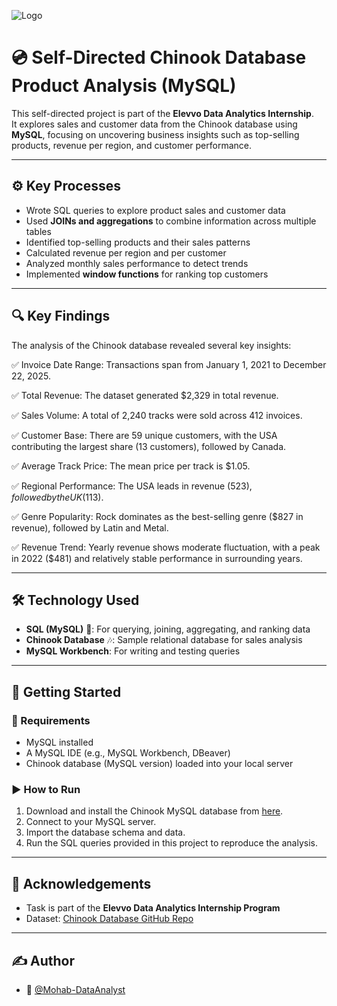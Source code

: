 ![Logo](https://www.accesscreative.ac.uk/wp-content/uploads/2024/05/DJ-mixing-on-the-decks-1-1024x683.jpg)

# 💿 Self-Directed Chinook Database Product Analysis (MySQL)

This self-directed project is part of the **Elevvo Data Analytics Internship**.  
It explores sales and customer data from the Chinook database using **MySQL**, focusing on uncovering business insights such as top-selling products, revenue per region, and customer performance.

---

## ⚙️ Key Processes

- Wrote SQL queries to explore product sales and customer data  
- Used **JOINs and aggregations** to combine information across multiple tables  
- Identified top-selling products and their sales patterns  
- Calculated revenue per region and per customer  
- Analyzed monthly sales performance to detect trends  
- Implemented **window functions** for ranking top customers  

---

## 🔍 Key Findings

The analysis of the Chinook database revealed several key insights:

✅ Invoice Date Range: Transactions span from January 1, 2021 to December 22, 2025.

✅ Total Revenue: The dataset generated $2,329 in total revenue.

✅ Sales Volume: A total of 2,240 tracks were sold across 412 invoices.

✅ Customer Base: There are 59 unique customers, with the USA contributing the largest share (13 customers), followed by Canada.

✅ Average Track Price: The mean price per track is $1.05.

✅ Regional Performance: The USA leads in revenue ($523), followed by the UK ($113).

✅ Genre Popularity: Rock dominates as the best-selling genre ($827 in revenue), followed by Latin and Metal.

✅ Revenue Trend: Yearly revenue shows moderate fluctuation, with a peak in 2022 ($481) and relatively stable performance in surrounding years.

---

## 🛠️ Technology Used

- **SQL (MySQL)** 🐬: For querying, joining, aggregating, and ranking data  
- **Chinook Database** 🎶: Sample relational database for sales analysis  
- **MySQL Workbench**: For writing and testing queries  

---

## 📌 Getting Started

### 🔧 Requirements  
- MySQL installed  
- A MySQL IDE (e.g., MySQL Workbench, DBeaver)  
- Chinook database (MySQL version) loaded into your local server  

### ▶️ How to Run  
1. Download and install the Chinook MySQL database from [here](https://github.com/lerocha/chinook-database).  
2. Connect to your MySQL server.  
3. Import the database schema and data.  
4. Run the SQL queries provided in this project to reproduce the analysis.  

---

## 📎 Acknowledgements

- Task is part of the **Elevvo Data Analytics Internship Program**  
- Dataset: [Chinook Database GitHub Repo](https://github.com/lerocha/chinook-database)  

---

## ✍️ Author
- 👤 [@Mohab-DataAnalyst](https://github.com/Mohab-DataAnalyst)  
